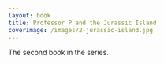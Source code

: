 ```yaml
---
layout: book
title: Professor P and the Jurassic Island
coverImage: /images/2-jurassic-island.jpg
---
```


The second book in the series.
